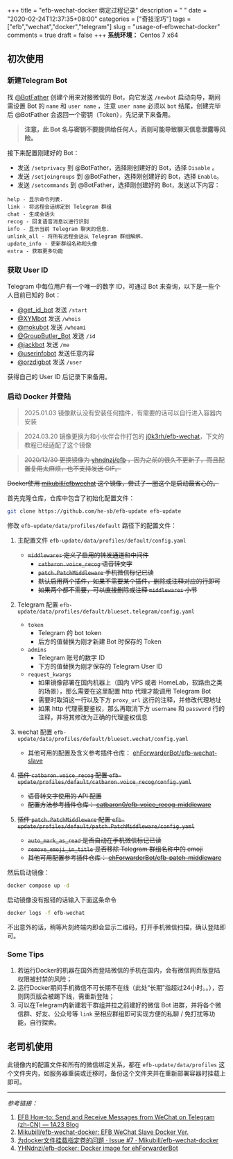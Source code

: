 +++
title = "efb-wechat-docker 绑定过程记录"
description = " "
date = "2020-02-24T12:37:35+08:00"
categories = ["奇技淫巧"]
tags = ["efb","wechat","docker","telegram"]
slug = "usage-of-efbwechat-docker"
comments = true
draft = false
+++
**系统环境：** Centos 7 x64

## 初次使用

### 新建Telegram Bot

找 [@BotFather](https://telegram.me/botfather) 创建个用来对接微信的 Bot，向它发送 `/newbot` 启动向导，期间需设置 Bot 的 `name` 和 `user name` ，注意 `user name` 必须以 `bot` 结尾，创建完毕后 @BotFather 会返回一个密钥（Token），先记录下来备用。

> **注意，此 Bot 名与密钥不要提供给任何人，否则可能导致聊天信息泄露等风险。**

接下来配置刚建好的 Bot：

* 发送 `/setprivacy` 到 @BotFather，选择刚创建好的 Bot，选择 `Disable` 。
* 发送 `/setjoingroups` 到 @BotFather，选择刚创建好的 Bot，选择 `Enable`。
* 发送 `/setcommands` 到 @BotFather，选择刚创建好的 Bot，发送以下内容：
```
help - 显示命令列表.
link - 将远程会话绑定到 Telegram 群组
chat - 生成会话头
recog - 回复语音消息以进行识别
info - 显示当前 Telegram 聊天的信息.
unlink_all - 将所有远程会话从 Telegram 群组解绑.
update_info - 更新群组名称和头像
extra - 获取更多功能
```

### 获取 User ID

Telegram 中每位用户有一个唯一的数字 ID，可通过 Bot 来查询，以下是一些个人目前已知的 Bot：

* [@get_id_bot](https://t.me/get_id_bot) 发送 `/start`
* [@XYMbot](https://t.me/xymbot) 发送 `/whois`
* [@mokubot](https://t.me/mokubot) 发送 `/whoami`
* [@GroupButler_Bot](https://t.me/groupbutler_bot) 发送 `/id`
* [@jackbot](https://t.me/jackbot) 发送 `/me`
* [@userinfobot](https://t.me/userinfobot) 发送任意内容
* [@orzdigbot](https://t.me/orzdigbot) 发送 `/user`

获得自己的 User ID 后记录下来备用。

### 启动 Docker 并登陆

> 2025.01.03 镜像默认没有安装任何插件，有需要的话可以自行进入容器内安装

> 2024.03.20 镜像更换为和小伙伴合作打包的 [j0k3rh/efb-wechat](https://hub.docker.com/r/j0k3rh/efb-wechat/)，下文的教程已经适配了这个镜像

> ~~2020/12/30 更换镜像为 [yhndnzj/efb](https://hub.docker.com/r/yhndnzj/efb) ，因为之前的很久不更新了，而且配置复用太麻烦，也不支持发送 GIF。~~

~~Docker使用 [mikubill/efbwechat](https://hub.docker.com/r/mikubill/efbwechat) 这个镜像，尝试了一圈这个是启动最省心的。~~

首先克隆仓库，仓库中包含了初始化配置文件：

```bash
git clone https://github.com/he-sb/efb-update efb-update
```

修改 `efb-update/data/profiles/default` 路径下的配置文件：

1. 主配置文件 `efb-update/data/profiles/default/config.yaml`
    - ~~`middlewares` 定义了启用的转发通道和中间件~~
        - ~~`catbaron.voice_recog` 语音转文字~~
        - ~~`patch.PatchMiddleware` 手机微信标记已读~~
        - ~~默认启用两个插件，如果不需要某个插件，删除或注释对应的行即可~~
        - ~~如果两个都不需要，可以直接删除或注释 `middlewares` 小节~~

2. Telegram 配置 `efb-update/data/profiles/default/blueset.telegram/config.yaml`
    - `token`
        - Telegram 的 bot token
        - 后方的值替换为刚才新建 Bot 时保存的 Token
    - `admins`
        - Telegram 账号的数字 ID
        - 下方的值替换为刚才保存的 Telegram User ID
    - `request_kwargs`
        - 如果镜像部署在国内机器上（国内 VPS 或者 HomeLab，软路由之类的场景），那么需要在这里配置 http 代理才能调用 Telegram Bot
        - 需要时取消这一行以及下方 `proxy_url` 这行的注释，并修改代理地址
        - 如果 http 代理需要鉴权，那么再取消下方 `username` 和 `password` 行的注释，并将其修改为正确的代理鉴权信息

3. wechat 配置 `efb-update/data/profiles/default/blueset.wechat/config.yaml`
    - 其他可用的配置及含义参考插件仓库： [ehForwarderBot/efb-wechat-slave](https://github.com/ehForwarderBot/efb-wechat-slave?tab=readme-ov-file#%E5%AE%9E%E9%AA%8C%E5%8A%9F%E8%83%BD)

4. ~~插件 `catbaron.voice_recog` 配置 `efb-update/profiles/default/catbaron.voice_recog/config.yaml`~~
    - ~~语音转文字使用的 API 配置~~
    - ~~配置方法参考插件仓库： [catbaron0/efb-voice_recog-middleware](https://github.com/catbaron0/efb-voice_recog-middleware)~~

5. ~~插件 `patch.PatchMiddleware` 配置 `efb-update/profiles/default/patch.PatchMiddleware/config.yaml`~~
    - ~~`auto_mark_as_read` 是否自动在手机微信标记已读~~
    - ~~`remove_emoji_in_title` 是否移除 Telegram 群组名称中的 emoji~~
    - ~~其他可用配置参考插件仓库： [ehForwarderBot/efb-patch-middleware](https://github.com/ehForwarderBot/efb-patch-middleware)~~

然后启动镜像：

```bash
docker compose up -d
```

启动镜像没有报错的话输入下面这条命令

```bash
docker logs -f efb-wechat
```

不出意外的话，稍等片刻终端内即会显示二维码，打开手机微信扫描，确认登陆即可。

### Some Tips

1. 若运行Docker的机器在国外而登陆微信的手机在国内，会有微信网页版登陆权限被封禁的风险；
2. 运行Docker期间手机微信不可长期不在线（此处“长期”指超过24小时。。），否则网页版会被踢下线，需重新登陆；
3. 可以在Telegram内新建若干群组并拉之前建好的微信 Bot 进群，并将各个微信群、好友、公众号等 `link` 至相应群组即可实现方便的私聊 / 免打扰等功能，自行探索。

## 老司机使用

此镜像内的配置文件和所有的微信绑定关系，都在 `efb-update/data/profiles` 这个文件夹内，如服务器重装或迁移时，备份这个文件夹并在重新部署容器时挂载上即可。

---

*参考链接：*

1. [EFB How-to: Send and Receive Messages from WeChat on Telegram (zh-CN) — 1A23 Blog](https://blog.1a23.com/2017/01/09/EFB-How-to-Send-and-Receive-Messages-from-WeChat-on-Telegram-zh-CN/#0x030-创建-Telegram-Bot)
2. [Mikubill/efb-wechat-docker: EFB WeChat Slave Docker Ver.](https://github.com/Mikubill/efb-wechat-docker)
3. [为docker文件挂载指定卷的问题 · Issue #7 · Mikubill/efb-wechat-docker](https://github.com/Mikubill/efb-wechat-docker/issues/7)
4. [YHNdnzj/efb-docker: Docker image for ehForwarderBot](https://github.com/YHNdnzj/efb-docker)